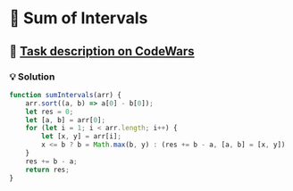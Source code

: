 # 📝 Sum of Intervals

## 🔗 [Task description on CodeWars](https://www.codewars.com/kata/52b7ed099cdc285c300001cd)

### 💡 Solution

```javascript
function sumIntervals(arr) {
    arr.sort((a, b) => a[0] - b[0]);
    let res = 0;
    let [a, b] = arr[0];
    for (let i = 1; i < arr.length; i++) {
        let [x, y] = arr[i];
        x <= b ? b = Math.max(b, y) : (res += b - a, [a, b] = [x, y])
    }
    res += b - a;
    return res;
}
```

